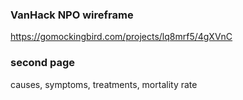 ### VanHack NPO wireframe

https://gomockingbird.com/projects/lq8mrf5/4gXVnC

### second page

causes, symptoms, treatments, mortality rate
